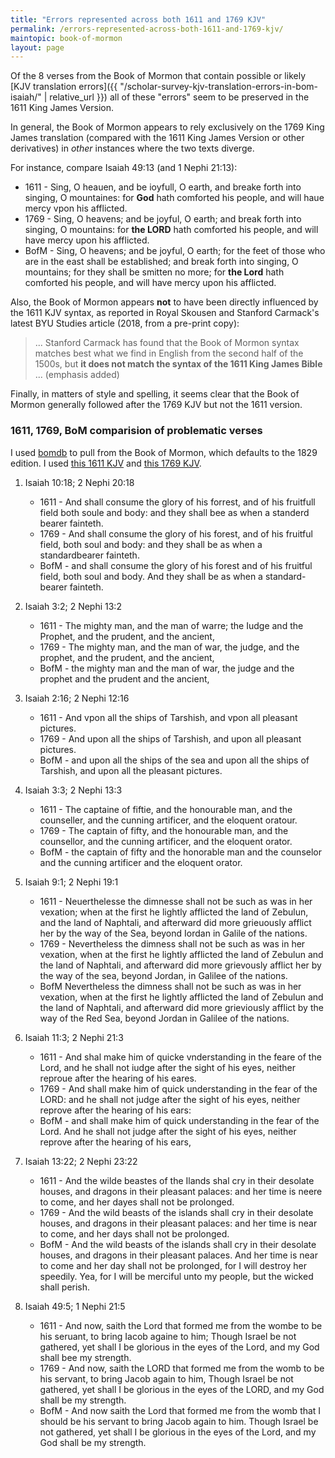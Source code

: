 ```yaml
---
title: "Errors represented across both 1611 and 1769 KJV"
permalink: /errors-represented-across-both-1611-and-1769-kjv/
maintopic: book-of-mormon
layout: page
---
```


Of the 8 verses from the Book of Mormon that contain possible or likely [KJV translation errors]({{ "/scholar-survey-kjv-translation-errors-in-bom-isaiah/" | relative_url }}) all of these "errors" seem to be preserved in the 1611 King James Version.

In general, the Book of Mormon appears to rely exclusively on the 1769 King James translation (compared with the 1611 King James Version or other derivatives) in *other* instances where the two texts diverge.

For instance, compare Isaiah 49:13 (and 1 Nephi 21:13):

* 1611 - Sing, O heauen, and be ioyfull, O earth, and breake forth into singing, O mountaines: for **God** hath comforted his people, and will haue mercy vpon his afflicted.
* 1769 - Sing, O heavens; and be joyful, O earth; and break forth into singing, O mountains: for **the LORD** hath comforted his people, and will have mercy upon his afflicted.
* BofM - Sing, O heavens; and be joyful, O earth; for the feet of those who are in the east shall be established; and break forth into singing, O mountains; for they shall be smitten no more; for **the Lord** hath comforted his people, and will have mercy upon his afflicted.

Also, the Book of Mormon appears **not** to have been directly influenced by the 1611 KJV syntax, as reported in Royal Skousen and Stanford Carmack's latest BYU Studies article (2018, from a pre-print copy):

> ... Stanford Carmack has found that the Book of Mormon syntax matches best what we find in English from the second half of the 1500s, but **it does not match the syntax of the 1611 King James Bible** ... (emphasis added)

Finally, in matters of style and spelling, it seems clear that the Book of Mormon generally followed after the 1769 KJV but not the 1611 version.

### 1611, 1769, BoM comparision of problematic verses

I used [bomdb](https://github.com/wordtreefoundation/bomdb) to pull from the Book of Mormon, which defaults to the 1829 edition.  I used [this 1611 KJV](https://www.kingjamesbibleonline.org/1611-Bible/) and [this 1769 KJV](https://www.kingjamesbibleonline.org/).

1. Isaiah 10:18; 2 Nephi 20:18
    * 1611 - And shall consume the glory of his forrest, and of his fruitfull field both soule and body: and they shall bee as when a standerd bearer fainteth.
    * 1769 - And shall consume the glory of his forest, and of his fruitful field, both soul and body: and they shall be as when a standardbearer fainteth.
    * BofM - and shall consume the glory of his forest and of his fruitful field, both soul and body. And they shall be as when a standard-bearer fainteth.

1. Isaiah 3:2; 2 Nephi 13:2
    * 1611 - The mighty man, and the man of warre; the Iudge and the Prophet, and the prudent, and the ancient,
    * 1769 - The mighty man, and the man of war, the judge, and the prophet, and the prudent, and the ancient,
    * BofM - the mighty man and the man of war, the judge and the prophet and the prudent and the ancient,

1. Isaiah 2:16; 2 Nephi 12:16
    * 1611 - And vpon all the ships of Tarshish, and vpon all pleasant pictures.
    * 1769 - And upon all the ships of Tarshish, and upon all pleasant pictures.
    * BofM - and upon all the ships of the sea and upon all the ships of Tarshish, and upon all the pleasant pictures.

1. Isaiah 3:3; 2 Nephi 13:3
    * 1611 - The captaine of fiftie, and the honourable man, and the counseller, and the cunning artificer, and the eloquent oratour.
    * 1769 - The captain of fifty, and the honourable man, and the counsellor, and the cunning artificer, and the eloquent orator.
    * BofM - the captain of fifty and the honorable man and the counselor and the cunning artificer and the eloquent orator.

1. Isaiah 9:1; 2 Nephi 19:1
    * 1611 - Neuerthelesse the dimnesse shall not be such as was in her vexation; when at the first he lightly afflicted the land of Zebulun, and the land of Naphtali, and afterward did more grieuously afflict her by the way of the Sea, beyond Iordan in Galile of the nations.
    * 1769 - Nevertheless the dimness shall not be such as was in her vexation, when at the first he lightly afflicted the land of Zebulun and the land of Naphtali, and afterward did more grievously afflict her by the way of the sea, beyond Jordan, in Galilee of the nations.
    * BofM Nevertheless the dimness shall not be such as was in her vexation, when at the first he lightly afflicted the land of Zebulun and the land of Naphtali, and afterward did more grieviously afflict by the way of the Red Sea, beyond Jordan in Galilee of the nations.

1. Isaiah 11:3; 2 Nephi 21:3
    * 1611 - And shal make him of quicke vnderstanding in the feare of the Lord, and he shall not iudge after the sight of his eyes, neither reproue after the hearing of his eares.
    * 1769 - And shall make him of quick understanding in the fear of the LORD: and he shall not judge after the sight of his eyes, neither reprove after the hearing of his ears:
    * BofM - and shall make him of quick understanding in the fear of the Lord. And he shall not judge after the sight of his eyes, neither reprove after the hearing of his ears,

1. Isaiah 13:22; 2 Nephi 23:22
    * 1611 - And the wilde beastes of the Ilands shal cry in their desolate houses, and dragons in their pleasant palaces: and her time is neere to come, and her dayes shall not be prolonged.
    * 1769 - And the wild beasts of the islands shall cry in their desolate houses, and dragons in their pleasant palaces: and her time is near to come, and her days shall not be prolonged.
    * BofM - And the wild beasts of the islands shall cry in their desolate houses, and dragons in their pleasant palaces. And her time is near to come and her day shall not be prolonged, for I will destroy her speedily. Yea, for I will be merciful unto my people, but the wicked shall perish.

1. Isaiah 49:5; 1 Nephi 21:5
    * 1611 - And now, saith the Lord that formed me from the wombe to be his seruant, to bring Iacob againe to him; Though Israel be not gathered, yet shall I be glorious in the eyes of the Lord, and my God shall bee my strength.
    * 1769 - And now, saith the LORD that formed me from the womb to be his servant, to bring Jacob again to him, Though Israel be not gathered, yet shall I be glorious in the eyes of the LORD, and my God shall be my strength.
    * BofM - And now saith the Lord that formed me from the womb that I should be his servant to bring Jacob again to him. Though Israel be not gathered, yet shall I be glorious in the eyes of the Lord, and my God shall be my strength.
